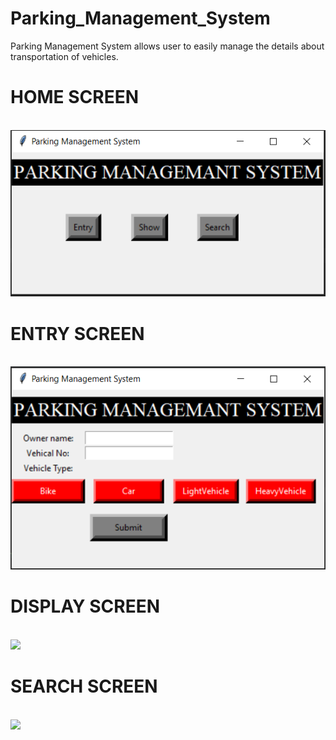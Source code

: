 # Parking_Management_System
Parking Management System allows user to easily manage the details about transportation of vehicles.
<br>
<h1>HOME SCREEN</h1>
<br>
<img src="intropage.PNG">
<br>
<h1>ENTRY SCREEN</h1>
<br>
<img src="Entrypage.PNG">
<br>
<h1>DISPLAY SCREEN</h1>
<br>
<img src="Displaypage.PNG">
<br>
<h1>SEARCH SCREEN</h1>
<br>
<img src="Searchpage.PNG">
